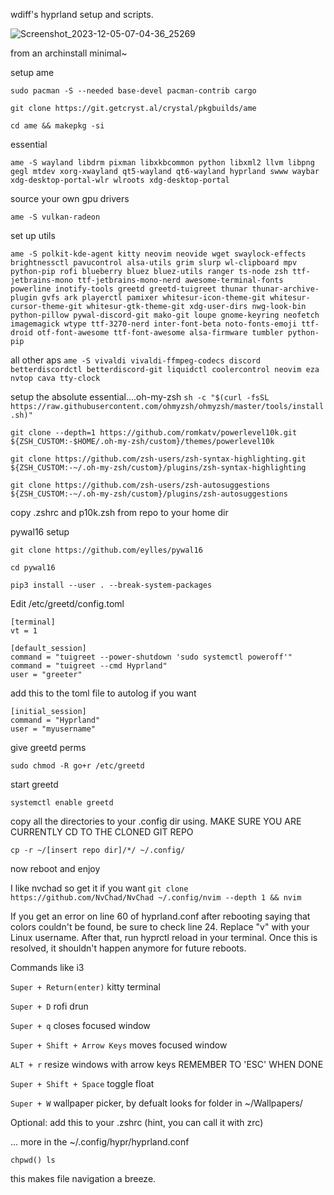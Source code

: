 
wdiff's hyprland setup and scripts.

![Screenshot_2023-12-05-07-04-36_25269](https://github.com/weeabootarsh/dotfiles/assets/16247239/ee29c3a2-7aa0-4349-ae34-2fba6c7f7ce4)

from an archinstall minimal~

setup ame

`sudo pacman -S --needed base-devel pacman-contrib cargo`

`git clone https://git.getcryst.al/crystal/pkgbuilds/ame`

`cd ame && makepkg -si`

essential 

`ame -S wayland libdrm pixman libxkbcommon python libxml2 llvm libpng gegl mtdev xorg-xwayland qt5-wayland qt6-wayland hyprland swww waybar xdg-desktop-portal-wlr wlroots xdg-desktop-portal`

source your own gpu drivers

`ame -S vulkan-radeon` 

set up utils

`ame -S polkit-kde-agent kitty neovim neovide wget swaylock-effects brightnessctl pavucontrol alsa-utils grim slurp wl-clipboard mpv python-pip rofi blueberry bluez bluez-utils ranger ts-node zsh ttf-jetbrains-mono ttf-jetbrains-mono-nerd awesome-terminal-fonts powerline inotify-tools greetd greetd-tuigreet thunar thunar-archive-plugin gvfs ark playerctl pamixer whitesur-icon-theme-git whitesur-cursor-theme-git whitesur-gtk-theme-git xdg-user-dirs nwg-look-bin python-pillow pywal-discord-git mako-git loupe gnome-keyring neofetch imagemagick wtype ttf-3270-nerd inter-font-beta noto-fonts-emoji ttf-droid otf-font-awesome ttf-font-awesome alsa-firmware tumbler python-pip`

all other aps
`ame -S vivaldi vivaldi-ffmpeg-codecs discord betterdiscordctl betterdiscord-git liquidctl coolercontrol neovim eza nvtop cava tty-clock`

  
setup the absolute essential....oh-my-zsh 
`sh -c "$(curl -fsSL https://raw.githubusercontent.com/ohmyzsh/ohmyzsh/master/tools/install.sh)"`

`git clone --depth=1 https://github.com/romkatv/powerlevel10k.git ${ZSH_CUSTOM:-$HOME/.oh-my-zsh/custom}/themes/powerlevel10k`

`git clone https://github.com/zsh-users/zsh-syntax-highlighting.git ${ZSH_CUSTOM:-~/.oh-my-zsh/custom}/plugins/zsh-syntax-highlighting`

`git clone https://github.com/zsh-users/zsh-autosuggestions ${ZSH_CUSTOM:-~/.oh-my-zsh/custom}/plugins/zsh-autosuggestions`

copy .zshrc and p10k.zsh from repo to your home dir

pywal16 setup

`git clone https://github.com/eylles/pywal16`

`cd pywal16`

`pip3 install --user . --break-system-packages`

Edit /etc/greetd/config.toml

```
[terminal]
vt = 1

[default_session]
command = "tuigreet --power-shutdown 'sudo systemctl poweroff'"
command = "tuigreet --cmd Hyprland"
user = "greeter"
```
add this to the toml file to autolog if you want

```
[initial_session]
command = "Hyprland"
user = "myusername"
```

give greetd perms

`sudo chmod -R go+r /etc/greetd`

start greetd

`systemctl enable greetd`

copy all the directories to your .config dir using. MAKE SURE YOU ARE CURRENTLY CD TO THE CLONED GIT REPO 

`cp -r ~/[insert repo dir]/*/ ~/.config/`

now reboot and enjoy

I like nvchad so get it if you want
`git clone https://github.com/NvChad/NvChad ~/.config/nvim --depth 1 && nvim`

If you get an error on line 60 of hyprland.conf after rebooting saying that colors couldn't be found, be sure to check line 24. Replace "v" with your Linux username. After that, run hyprctl reload in your terminal. Once this is resolved, it shouldn't happen anymore for future reboots.

Commands
like i3

`Super + Return(enter)` 
kitty terminal 

`Super + D`
rofi drun

`Super + q` 
closes focused window

`Super + Shift + Arrow Keys` 
moves focused window

`ALT + r`
resize windows with arrow keys REMEMBER TO 'ESC' WHEN DONE

`Super + Shift + Space` 
toggle float

`Super + W` 
wallpaper picker, by defualt looks for folder in ~/Wallpapers/

Optional: 
add this to your .zshrc (hint, you can call it with zrc)

...
more in the ~/.config/hypr/hyprland.conf

`chpwd() ls`

this makes file navigation a breeze.






